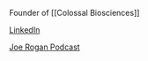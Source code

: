 Founder of [[Colossal Biosciences]]

[LinkedIn](https://www.linkedin.com/in/benlamm)

[Joe Rogan Podcast](https://www.youtube.com/watch?v=NRVEkc9lxH0)
